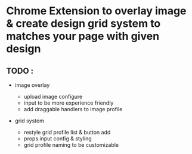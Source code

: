 # Chrome Extension to overlay image & create design grid system to matches your page with given design

## TODO :

- image overlay

  - upload image configure
  - input to be more experience friendly
  - add draggable handlers to image profile

- grid system
  - restyle grid profile list & button add
  - props input config & styling
  - grid profile naming to be customizable
